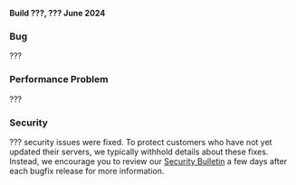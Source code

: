 [//]: # (title: TeamCity 2024.03.3 Release Notes)
[//]: # (auxiliary-id: TeamCity 2024.03.3 Release Notes)


**Build ???, ??? June 2024**


<!--Project: TeamCity Fix versions: 2024.03.2 -{2024.03.1 (156270)} visible to: {All Users}   #Fixed #Testing -{Trunk issue}-->

### Bug

???

### Performance Problem

???


<!--Project: TeamCity Fix versions: {2024.03.2 (156319)}  #{Security Problem}  #Fixed #Testing -{Trunk issue} -bulletin-exclude -->

### Security

??? security issues were fixed. To protect customers who have not yet updated their servers, we typically withhold details about these fixes. Instead, we encourage you to review our [Security Bulletin](https://www.jetbrains.com/privacy-security/issues-fixed/?product=TeamCity) a few days after each bugfix release for more information.

